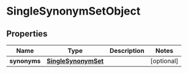 # SingleSynonymSetObject

## Properties
Name | Type | Description | Notes
------------ | ------------- | ------------- | -------------
**synonyms** | [**SingleSynonymSet**](SingleSynonymSet.md) |  |  [optional]
